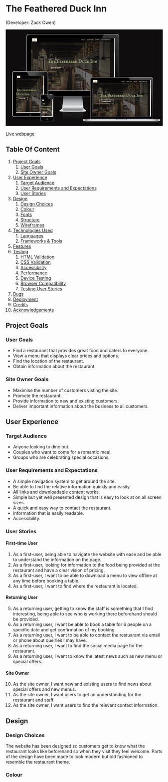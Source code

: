 # The Feathered Duck Inn
(Developer: Zack Owen)

![Mockup image](docs/TFDI%20Responsive%20Design.png)

[Live webpage](https://deadenigma13.github.io/CI_PP1_TFDI/)

## Table Of Content

1. [Project Goals](#project-goals)
    1. [User Goals](user-goals)
    2. [Site Owner Goals](#site-owner-goals)
2. [User Experience](#user-experience)
    1. [Target Audience](#target-audience)
    2. [User Requirements and Expectations](#user-expectations)
    3. [User Stories](#user-stories)
3. [Design](#design)
    1. [Design Choices](#design-choices)
    2. [Colour](#colours)
    3. [Fonts](#fonts)
    4. [Structure](#structure)
    5. [Wireframes](#wireframes)
4. [Technologies Used](#technologies-used)
    1. [Languages](#languages)
    2. [Frameworks & Tools](#frameworks-&-tools)
5. [Features](#features)
6. [Testing](#validation)
    1. [HTML Validation](#HTML-validation)
    2. [CSS Validation](#CSS-validation)
    3. [Accessibility](#accessibility)
    4. [Performance](#performance)
    5. [Device Testing](#performing-tests-on-various-devices)
    6. [Browser Compatibility](#browser-compatability)
    7. [Testing User Stories](#testing-user-stories)
8. [Bugs](#Bugs)
9. [Deployment](#deployment)
10. [Credits](#credits)
11. [Acknowledgements](#acknowledgements)

## Project Goals

### User Goals
- Find a restaurant that provides great food and caters to everyone.
- View a menu that displays clear prices and options.
- Find the location of the restaurant.
- Obtain information about the restaurant.

### Site Owner Goals
- Maximise the number of customers visting the site.
- Promote the restaurant.
- Provide information to new and existing customers.
- Deliver important information about the business to all customers.
## User Experience

### Target Audience
- Anyone looking to dine out.
- Couples who want to come for a romantic meal.
- Groups who are celebrating special occasions.

### User Requirements and Expectations
- A simple navigation system to get around the site.
- Be able to find the relative information quickly and easily.
- All links and downloadable content works.
- Simple but yet well presented design that is easy to look at on all screen sizes.
- A quick and easy way to contact the restaurant.
- Information that is easily readable.
- Accessibility.

### User Stories

#### First-time User
1. As a first-user, being able to navigate the website with ease and be able to understand the information on the page.
2. As a first-user, looking for information to the food being provided at the restaurant and have a clear vision of pricing.
3. As a first-user, I want to be able to download a menu to view offline at any time before booking a table.
4. As a first-user, I want to find where the restaurant is located.
#### Returning User
5. As a returning user, getting to know the staff is something that I find interesting, being able to see who is working there beforehand should be provided.
6. As a returning user, I want be able to book a table for 6 people on a specific date and get confirmation of my booking.
7. As a returning user, I want to be able to contact the restuarant via email or phone about queiries I may have.
8. As a returning user, I want to find the social media page for the restaurant.
9. As a returning user, I want to know the latest news such as new menu or special offers.
#### Site Owner
10. As the site owner, I want new and existing users to find news about special offers and new menus.
11. As the site owner, I want users to get an understanding for the restaurant and staff.
12. As the site owner, I want users to find the relevant contact information.
## Design

### Design Choices
The website has been designed so customers get to know what the restaurant looks like beforehand so when they visit they feel welcome.
Parts of the design have been made to look modern but old fashioned to resemble the restaurant theme.

### Colour
